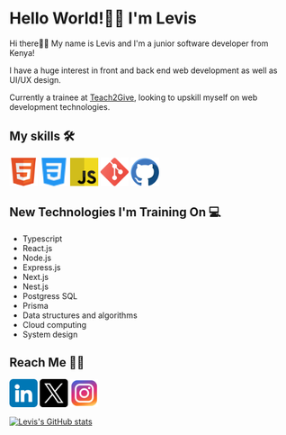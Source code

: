 # Hello World!👋🏾 I'm Levis
Hi there👋🏾 My name is Levis and I'm a junior software developer from Kenya!

I have a huge interest in front and back end web development as well as UI/UX design.

Currently a trainee at [Teach2Give](https://teach2give.com/), looking to upskill myself on web development technologies.

## My skills 🛠
<p><img src="images\html.svg" alt="html icon" width="50px">
<img src="images\css.svg" alt="css icon" width="50px">
<img src="images\javascript.svg" alt="javascript icon" width="50px">
<img src="images\git.png" alt="git icon" width="50px">
<img src="images\github (1).png" alt="github icon" width="50px"></p>


## New Technologies I'm Training On 💻
- Typescript
- React.js
- Node.js
- Express.js
- Next.js
- Nest.js
- Postgress SQL
- Prisma
- Data structures and algorithms
- Cloud computing
- System design

## Reach Me 🤙🏾
<p><a href="https://www.linkedin.com/in/levis-mbui" target="_blank"><img src="images\linkedin.png" alt="Linkdin logo" width="50px"></a>
<a href="https://www.linkedin.com/in/levis-mbui" target="_blank"><img src="images\twitter.png" alt="Linkdin logo" width="50px"></a>
<a href="https://www.linkedin.com/in/levis-mbui" target="_blank"><img src="images\instagram.png" alt="Linkdin logo" width="50px"></a></p>

[![Levis's GitHub stats](https://github-readme-stats.vercel.app/api?username=Levis155)](https://github.com/anuraghazra/github-readme-stats)



